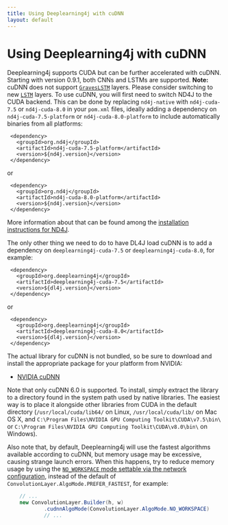 ```yaml
---
title: Using Deeplearning4j with cuDNN
layout: default
---
```


# Using Deeplearning4j with cuDNN

Deeplearning4j supports CUDA but can be further accelerated with cuDNN. Starting with version 0.9.1, both CNNs and LSTMs are supported. **Note:** cuDNN does not support [`GravesLSTM`](https://deeplearning4j.org/doc/org/deeplearning4j/nn/conf/layers/GravesLSTM.html) layers. Please consider switching to new [`LSTM`](https://deeplearning4j.org/doc/org/deeplearning4j/nn/conf/layers/LSTM.html) layers. To use cuDNN, you will first need to switch ND4J to the CUDA backend. This can be done by replacing `nd4j-native` with `nd4j-cuda-7.5` or `nd4j-cuda-8.0` in your `pom.xml` files, ideally adding a dependency on `nd4j-cuda-7.5-platform` or `nd4j-cuda-8.0-platform` to include automatically binaries from all platforms:

	 <dependency>
	   <groupId>org.nd4j</groupId>
	   <artifactId>nd4j-cuda-7.5-platform</artifactId>
	   <version>${nd4j.version}</version>
	 </dependency>

or

	 <dependency>
	   <groupId>org.nd4j</groupId>
	   <artifactId>nd4j-cuda-8.0-platform</artifactId>
	   <version>${nd4j.version}</version>
	 </dependency>

More information about that can be found among the [installation instructions for ND4J](http://nd4j.org/getstarted).

The only other thing we need to do to have DL4J load cuDNN is to add a dependency on `deeplearning4j-cuda-7.5` or `deeplearning4j-cuda-8.0`, for example:

	 <dependency>
	   <groupId>org.deeplearning4j</groupId>
	   <artifactId>deeplearning4j-cuda-7.5</artifactId>
	   <version>${dl4j.version}</version>
	 </dependency>

or

	 <dependency>
	   <groupId>org.deeplearning4j</groupId>
	   <artifactId>deeplearning4j-cuda-8.0</artifactId>
	   <version>${dl4j.version}</version>
	 </dependency>

The actual library for cuDNN is not bundled, so be sure to download and install the appropriate package for your platform from NVIDIA:

* [NVIDIA cuDNN](https://developer.nvidia.com/cudnn)

Note that only cuDNN 6.0 is supported. To install, simply extract the library to a directory found in the system path used by native libraries. The easiest way is to place it alongside other libraries from CUDA in the default directory (`/usr/local/cuda/lib64/` on Linux, `/usr/local/cuda/lib/` on Mac OS X, and `C:\Program Files\NVIDIA GPU Computing Toolkit\CUDA\v7.5\bin\` or `C:\Program Files\NVIDIA GPU Computing Toolkit\CUDA\v8.0\bin\` on Windows).

Also note that, by default, Deeplearning4j will use the fastest algorithms available according to cuDNN, but memory usage may be excessive, causing strange launch errors. When this happens, try to reduce memory usage by using the [`NO_WORKSPACE` mode settable via the network configuration](https://deeplearning4j.org/doc/org/deeplearning4j/nn/conf/layers/ConvolutionLayer.Builder.html#cudnnAlgoMode-org.deeplearning4j.nn.conf.layers.ConvolutionLayer.AlgoMode-), instead of the default of `ConvolutionLayer.AlgoMode.PREFER_FASTEST`, for example:

```java
    // ...
    new ConvolutionLayer.Builder(h, w)
            .cudnnAlgoMode(ConvolutionLayer.AlgoMode.NO_WORKSPACE)
            // ...

```

